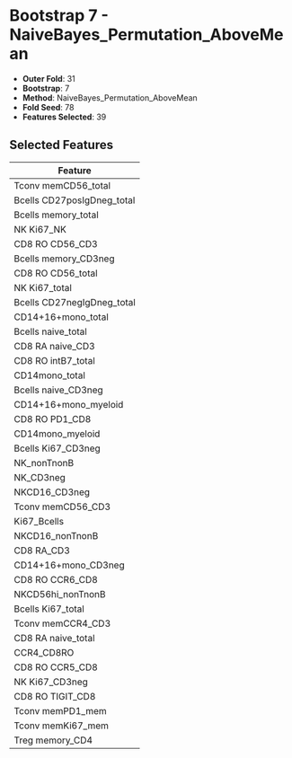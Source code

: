 # Bootstrap 7 - NaiveBayes_Permutation_AboveMean

- **Outer Fold**: 31
- **Bootstrap**: 7
- **Method**: NaiveBayes_Permutation_AboveMean
- **Fold Seed**: 78
- **Features Selected**: 39

## Selected Features

| Feature |
|---------|
| Tconv memCD56_total |
| Bcells CD27posIgDneg_total |
| Bcells memory_total |
| NK Ki67_NK |
| CD8 RO CD56_CD3 |
| Bcells memory_CD3neg |
| CD8 RO CD56_total |
| NK Ki67_total |
| Bcells CD27negIgDneg_total |
| CD14+16+mono_total |
| Bcells naive_total |
| CD8 RA naive_CD3 |
| CD8 RO intB7_total |
| CD14mono_total |
| Bcells naive_CD3neg |
| CD14+16+mono_myeloid |
| CD8 RO PD1_CD8 |
| CD14mono_myeloid |
| Bcells Ki67_CD3neg |
| NK_nonTnonB |
| NK_CD3neg |
| NKCD16_CD3neg |
| Tconv memCD56_CD3 |
| Ki67_Bcells |
| NKCD16_nonTnonB |
| CD8 RA_CD3 |
| CD14+16+mono_CD3neg |
| CD8 RO CCR6_CD8 |
| NKCD56hi_nonTnonB |
| Bcells Ki67_total |
| Tconv memCCR4_CD3 |
| CD8 RA naive_total |
| CCR4_CD8RO |
| CD8 RO CCR5_CD8 |
| NK Ki67_CD3neg |
| CD8 RO TIGIT_CD8 |
| Tconv memPD1_mem |
| Tconv memKi67_mem |
| Treg memory_CD4 |
